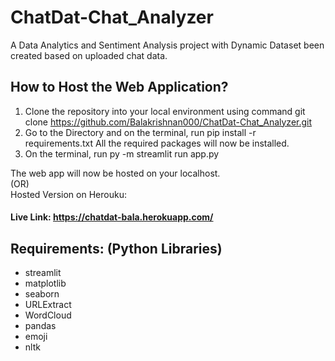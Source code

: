 # ChatDat-Chat_Analyzer
A Data Analytics and Sentiment Analysis project with Dynamic Dataset been created based on uploaded chat data.

## How to Host the Web Application?
1. Clone the repository into your local environment using command git clone https://github.com/Balakrishnan000/ChatDat-Chat_Analyzer.git <br>
2. Go to the Directory and on the terminal, run pip install -r requirements.txt All the required packages will now be installed.<br>
3. On the terminal, run py -m streamlit run app.py <br>

The web app will now be hosted on your localhost.
<br>
(OR)<br>
Hosted Version on Herouku:<br>
#### Live Link: https://chatdat-bala.herokuapp.com/

## Requirements: (Python Libraries)
* streamlit
* matplotlib
* seaborn
* URLExtract
* WordCloud
* pandas
* emoji
* nltk
